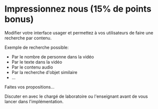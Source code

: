 # Impressionnez nous (15% de points bonus)
Modifier votre interface usager et permettez à vos utilisateurs de faire une recherche par contenu.

Exemple de recherche possible:
- Par le nombre de personne dans la vidéo
- Par le texte dans la vidéo
- Par le contenu audio
- Par la recherche d'objet similaire
- ...

Faites vos propositions... 

Discuter en avec le chargé de laboratoire ou l'enseignant avant de vous lancer dans l'implémentation.

